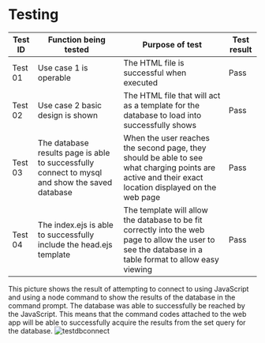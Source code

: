 # Testing
| Test ID | Function being tested | Purpose of test | Test result | 
| ------- | --------------------- | --------------- | ----------- |
| Test  01 | Use case 1 is operable | The HTML file is successful when executed | Pass |
| Test  02 | Use case 2 basic design is shown | The HTML file that will act as a template for the database to load into successfully shows | Pass |
| Test  03 | The database results page is able to successfully connect to mysql and show the saved database | When the user reaches the second page, they should be able to see what charging points are active and their exact location displayed on the web page | Pass |
| Test  04 | The index.ejs is able to successfully include the head.ejs template | The template will allow the database to be fit correctly into the web page to allow the user to see the database in a table format to allow easy viewing | Pass |

This picture shows the result of attempting to connect to using JavaScript and using a node command to show the results of the database in the command prompt. The database was able to successfully be reached by the JavaScript. This means that the command codes attached to the web app will be able to successfully acquire the results from the set query for the database.
![testdbconnect](https://user-images.githubusercontent.com/83363471/118056637-33bbd400-b382-11eb-9e22-c9a4101180b5.PNG)
